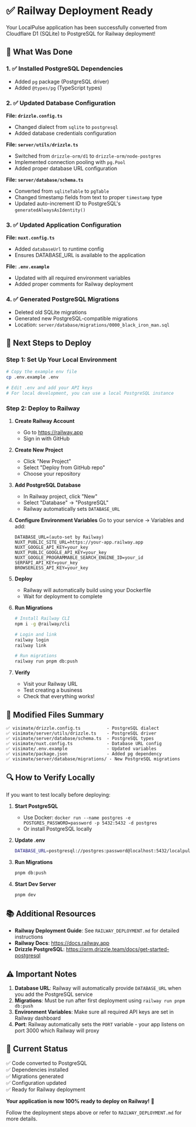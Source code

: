 # ✅ Railway Deployment Ready

Your LocalPulse application has been successfully converted from Cloudflare D1 (SQLite) to PostgreSQL for Railway deployment!

## 🎉 What Was Done

### 1. ✅ Installed PostgreSQL Dependencies
- Added `pg` package (PostgreSQL driver)
- Added `@types/pg` (TypeScript types)

### 2. ✅ Updated Database Configuration
**File: `drizzle.config.ts`**
- Changed dialect from `sqlite` to `postgresql`
- Added database credentials configuration

**File: `server/utils/drizzle.ts`**
- Switched from `drizzle-orm/d1` to `drizzle-orm/node-postgres`
- Implemented connection pooling with `pg.Pool`
- Added proper database URL configuration

**File: `server/database/schema.ts`**
- Converted from `sqliteTable` to `pgTable`
- Changed timestamp fields from text to proper `timestamp` type
- Updated auto-increment ID to PostgreSQL's `generatedAlwaysAsIdentity()`

### 3. ✅ Updated Application Configuration
**File: `nuxt.config.ts`**
- Added `databaseUrl` to runtime config
- Ensures DATABASE_URL is available to the application

**File: `.env.example`**
- Updated with all required environment variables
- Added proper comments for Railway deployment

### 4. ✅ Generated PostgreSQL Migrations
- Deleted old SQLite migrations
- Generated new PostgreSQL-compatible migrations
- Location: `server/database/migrations/0000_black_iron_man.sql`

## 🚀 Next Steps to Deploy

### Step 1: Set Up Your Local Environment
```bash
# Copy the example env file
cp .env.example .env

# Edit .env and add your API keys
# For local development, you can use a local PostgreSQL instance
```

### Step 2: Deploy to Railway

1. **Create Railway Account**
   - Go to https://railway.app
   - Sign in with GitHub

2. **Create New Project**
   - Click "New Project"
   - Select "Deploy from GitHub repo"
   - Choose your repository

3. **Add PostgreSQL Database**
   - In Railway project, click "New"
   - Select "Database" → "PostgreSQL"
   - Railway automatically sets `DATABASE_URL`

4. **Configure Environment Variables**
   Go to your service → Variables and add:
   ```
   DATABASE_URL=(auto-set by Railway)
   NUXT_PUBLIC_SITE_URL=https://your-app.railway.app
   NUXT_GOOGLE_API_KEY=your_key
   NUXT_PUBLIC_GOOGLE_API_KEY=your_key
   NUXT_GOOGLE_PROGRAMMABLE_SEARCH_ENGINE_ID=your_id
   SERPAPI_API_KEY=your_key
   BROWSERLESS_API_KEY=your_key
   ```

5. **Deploy**
   - Railway will automatically build using your Dockerfile
   - Wait for deployment to complete

6. **Run Migrations**
   ```bash
   # Install Railway CLI
   npm i -g @railway/cli
   
   # Login and link
   railway login
   railway link
   
   # Run migrations
   railway run pnpm db:push
   ```

7. **Verify**
   - Visit your Railway URL
   - Test creating a business
   - Check that everything works!

## 📁 Modified Files Summary

```
✅ visimate/drizzle.config.ts          - PostgreSQL dialect
✅ visimate/server/utils/drizzle.ts    - PostgreSQL driver
✅ visimate/server/database/schema.ts  - PostgreSQL types
✅ visimate/nuxt.config.ts             - Database URL config
✅ visimate/.env.example               - Updated variables
✅ visimate/package.json               - Added pg dependency
✅ visimate/server/database/migrations/ - New PostgreSQL migrations
```

## 🔍 How to Verify Locally

If you want to test locally before deploying:

1. **Start PostgreSQL**
   - Use Docker: `docker run --name postgres -e POSTGRES_PASSWORD=password -p 5432:5432 -d postgres`
   - Or install PostgreSQL locally

2. **Update .env**
   ```bash
   DATABASE_URL=postgresql://postgres:password@localhost:5432/localpulse
   ```

3. **Run Migrations**
   ```bash
   pnpm db:push
   ```

4. **Start Dev Server**
   ```bash
   pnpm dev
   ```

## 📚 Additional Resources

- **Railway Deployment Guide**: See `RAILWAY_DEPLOYMENT.md` for detailed instructions
- **Railway Docs**: https://docs.railway.app
- **Drizzle PostgreSQL**: https://orm.drizzle.team/docs/get-started-postgresql

## ⚠️ Important Notes

1. **Database URL**: Railway will automatically provide `DATABASE_URL` when you add the PostgreSQL service
2. **Migrations**: Must be run after first deployment using `railway run pnpm db:push`
3. **Environment Variables**: Make sure all required API keys are set in Railway dashboard
4. **Port**: Railway automatically sets the `PORT` variable - your app listens on port 3000 which Railway will proxy

## 🎯 Current Status

✅ Code converted to PostgreSQL  
✅ Dependencies installed  
✅ Migrations generated  
✅ Configuration updated  
✅ Ready for Railway deployment  

**Your application is now 100% ready to deploy on Railway!** 🚀

Follow the deployment steps above or refer to `RAILWAY_DEPLOYMENT.md` for more details.
